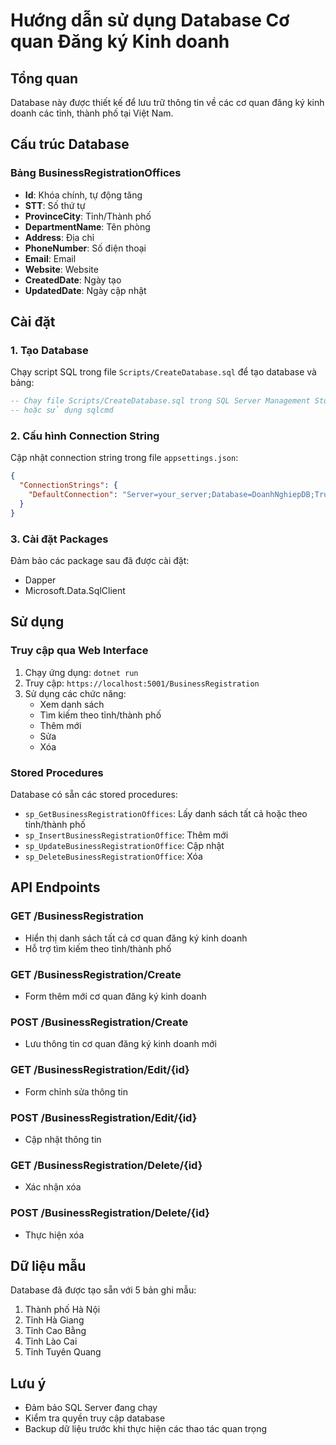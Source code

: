 # Hướng dẫn sử dụng Database Cơ quan Đăng ký Kinh doanh

## Tổng quan
Database này được thiết kế để lưu trữ thông tin về các cơ quan đăng ký kinh doanh các tỉnh, thành phố tại Việt Nam.

## Cấu trúc Database

### Bảng BusinessRegistrationOffices
- **Id**: Khóa chính, tự động tăng
- **STT**: Số thứ tự
- **ProvinceCity**: Tỉnh/Thành phố
- **DepartmentName**: Tên phòng
- **Address**: Địa chỉ
- **PhoneNumber**: Số điện thoại
- **Email**: Email
- **Website**: Website
- **CreatedDate**: Ngày tạo
- **UpdatedDate**: Ngày cập nhật

## Cài đặt

### 1. Tạo Database
Chạy script SQL trong file `Scripts/CreateDatabase.sql` để tạo database và bảng:

```sql
-- Chạy file Scripts/CreateDatabase.sql trong SQL Server Management Studio
-- hoặc sử dụng sqlcmd
```

### 2. Cấu hình Connection String
Cập nhật connection string trong file `appsettings.json`:

```json
{
  "ConnectionStrings": {
    "DefaultConnection": "Server=your_server;Database=DoanhNghiepDB;Trusted_Connection=true;TrustServerCertificate=true;"
  }
}
```

### 3. Cài đặt Packages
Đảm bảo các package sau đã được cài đặt:
- Dapper
- Microsoft.Data.SqlClient

## Sử dụng

### Truy cập qua Web Interface
1. Chạy ứng dụng: `dotnet run`
2. Truy cập: `https://localhost:5001/BusinessRegistration`
3. Sử dụng các chức năng:
   - Xem danh sách
   - Tìm kiếm theo tỉnh/thành phố
   - Thêm mới
   - Sửa
   - Xóa

### Stored Procedures
Database có sẵn các stored procedures:

- `sp_GetBusinessRegistrationOffices`: Lấy danh sách tất cả hoặc theo tỉnh/thành phố
- `sp_InsertBusinessRegistrationOffice`: Thêm mới
- `sp_UpdateBusinessRegistrationOffice`: Cập nhật
- `sp_DeleteBusinessRegistrationOffice`: Xóa

## API Endpoints

### GET /BusinessRegistration
- Hiển thị danh sách tất cả cơ quan đăng ký kinh doanh
- Hỗ trợ tìm kiếm theo tỉnh/thành phố

### GET /BusinessRegistration/Create
- Form thêm mới cơ quan đăng ký kinh doanh

### POST /BusinessRegistration/Create
- Lưu thông tin cơ quan đăng ký kinh doanh mới

### GET /BusinessRegistration/Edit/{id}
- Form chỉnh sửa thông tin

### POST /BusinessRegistration/Edit/{id}
- Cập nhật thông tin

### GET /BusinessRegistration/Delete/{id}
- Xác nhận xóa

### POST /BusinessRegistration/Delete/{id}
- Thực hiện xóa

## Dữ liệu mẫu
Database đã được tạo sẵn với 5 bản ghi mẫu:
1. Thành phố Hà Nội
2. Tỉnh Hà Giang
3. Tỉnh Cao Bằng
4. Tỉnh Lào Cai
5. Tỉnh Tuyên Quang

## Lưu ý
- Đảm bảo SQL Server đang chạy
- Kiểm tra quyền truy cập database
- Backup dữ liệu trước khi thực hiện các thao tác quan trọng 